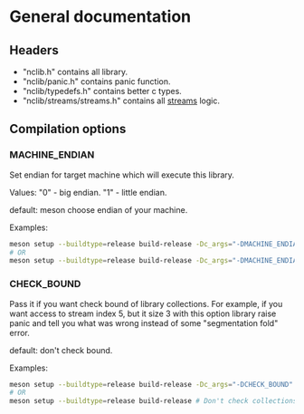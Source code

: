 # General documentation

## Headers

- "nclib.h" contains all library.
- "nclib/panic.h" contains panic function.
- "nclib/typedefs.h" contains better c types.
- "nclib/streams/streams.h" contains all [streams](./streams.md) logic.

## Compilation options

### MACHINE_ENDIAN

Set endian for target machine which will execute this library. 

Values:
"0" - big endian.
"1" - little endian.

default: meson choose endian of your machine.

Examples:
```sh
meson setup --buildtype=release build-release -Dc_args="-DMACHINE_ENDIAN=1" # For little endian
# OR
meson setup --buildtype=release build-release -Dc_args="-DMACHINE_ENDIAN=0" # For big endian
```

### CHECK_BOUND

Pass it if you want check bound of library collections. For example, if you want 
access to stream index 5, but it size 3 with this option library raise panic and tell
you what was wrong instead of some "segmentation fold" error.

default: don't check bound.

Examples:
```sh
meson setup --buildtype=release build-release -Dc_args="-DCHECK_BOUND" # For checking collections bound.
# OR
meson setup --buildtype=release build-release # Don't check collections bound.
